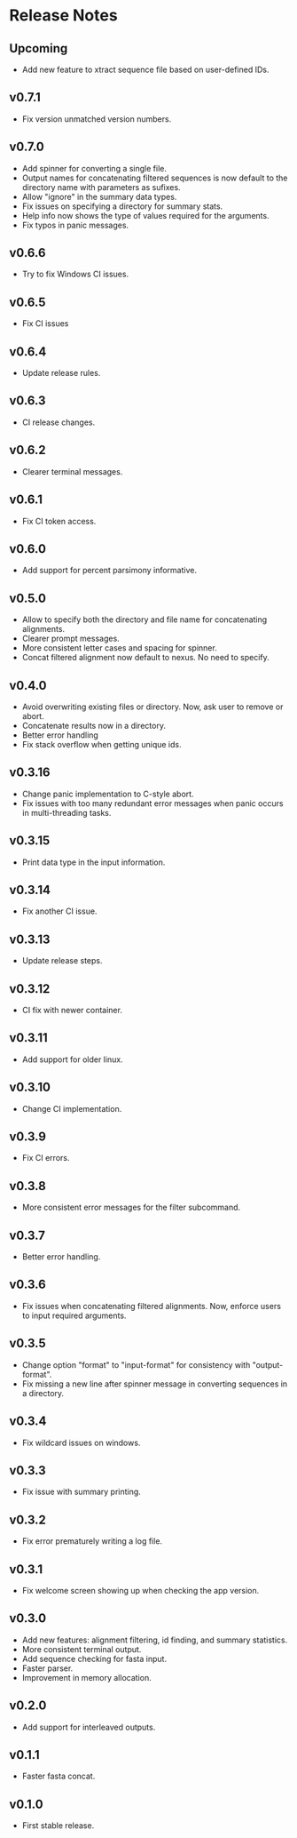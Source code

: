 # Release Notes

## Upcoming

- Add new feature to xtract sequence file based on user-defined IDs.

## v0.7.1

- Fix version unmatched version numbers.

## v0.7.0

- Add spinner for converting a single file.
- Output names for concatenating filtered sequences is now default to the directory name with parameters as sufixes.
- Allow "ignore" in the summary data types.
- Fix issues on specifying a directory for summary stats.
- Help info now shows the type of values required for the arguments.
- Fix typos in panic messages.

## v0.6.6

- Try to fix Windows CI issues.

## v0.6.5

- Fix CI issues

## v0.6.4

- Update release rules.

## v0.6.3

- CI release changes.

## v0.6.2

- Clearer terminal messages.

## v0.6.1

- Fix CI token access.

## v0.6.0

- Add support for percent parsimony informative.

## v0.5.0

- Allow to specify both the directory and file name for concatenating alignments.
- Clearer prompt messages.
- More consistent letter cases and spacing for spinner.
- Concat filtered alignment now default to nexus. No need to specify.

## v0.4.0

- Avoid overwriting existing files or directory. Now, ask user to remove or abort.
- Concatenate results now in a directory.
- Better error handling
- Fix stack overflow when getting unique ids.

## v0.3.16

- Change panic implementation to C-style abort.
- Fix issues with too many redundant error messages when panic occurs in multi-threading tasks.

## v0.3.15

- Print data type in the input information.

## v0.3.14

- Fix another CI issue.

## v0.3.13

- Update release steps.

## v0.3.12

- CI fix with newer container.

## v0.3.11

- Add support for older linux.

## v0.3.10

- Change CI implementation.

## v0.3.9

- Fix CI errors.

## v0.3.8

- More consistent error messages for the filter subcommand.

## v0.3.7

- Better error handling.

## v0.3.6

- Fix issues when concatenating filtered alignments. Now, enforce users to input required arguments.

## v0.3.5

- Change option "format" to "input-format" for consistency with "output-format".
- Fix missing a new line after spinner message in converting sequences in a directory.

## v0.3.4

- Fix wildcard issues on windows.

## v0.3.3

- Fix issue with summary printing.

## v0.3.2

- Fix error prematurely writing a log file.

## v0.3.1

- Fix welcome screen showing up when checking the app version.

## v0.3.0

- Add new features: alignment filtering, id finding, and summary statistics.
- More consistent terminal output.
- Add sequence checking for fasta input.
- Faster parser.
- Improvement in memory allocation.

## v0.2.0

- Add support for interleaved outputs.

## v0.1.1

- Faster fasta concat.

## v0.1.0

- First stable release.
